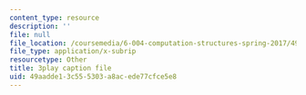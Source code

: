 ```yaml
---
content_type: resource
description: ''
file: null
file_location: /coursemedia/6-004-computation-structures-spring-2017/49aadde13c555303a8acede77cfce5e8_TSmui37yrL8.vtt
file_type: application/x-subrip
resourcetype: Other
title: 3play caption file
uid: 49aadde1-3c55-5303-a8ac-ede77cfce5e8
---
```

